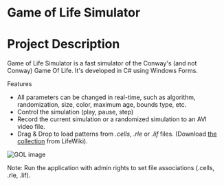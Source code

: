 Game of Life Simulator
======================

Project Description
===================

Game of Life Simulator is a fast simulator of the Conway's (and not Conway) Game Of Life.
It's developed in C# using Windows Forms.

Features
 - All parameters can be changed in real-time, such as algorithm, randomization, size, color, maximum age, bounds type, etc.
 - Control the simulation (play, pause, step)
 - Record the current simulation or a randomized simulation to an AVI video file.
 - Drag & Drop to load patterns from _.cells_, _.rle_ or _.lif_ files. (Download [the collection](http://www.conwaylife.com/patterns/all.zip) from LifeWiki).
 
![GOL image](http://i.imgur.com/GWmYC4g.png) 

Note: Run the application with admin rights to set file associations (.cells, .rle, .lif).
